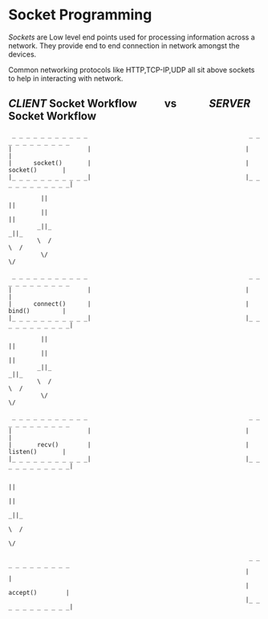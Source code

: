 # Socket Programming

_Sockets_ are Low level end points used for processing information across a network.
They provide end to end connection in network amongst the devices.

Common networking protocols like HTTP,TCP-IP,UDP all sit above sockets to help in interacting with network.

## *CLIENT* Socket Workflow &nbsp;&nbsp;&nbsp;&nbsp;&nbsp;&nbsp;&nbsp;&nbsp;&nbsp;&nbsp;vs &nbsp;&nbsp;&nbsp;&nbsp;&nbsp;&nbsp;&nbsp;&nbsp;&nbsp;&nbsp;&nbsp;&nbsp;*SERVER* Socket Workflow                     
     _ _ _ _ _ _ _ _ _ _ _                                             _ _ _ _ _ _ _ _ _ _ _
    |                     |                                           |                     |
    |      socket()       |                                           |      socket()       |  
    |_ _ _ _ _ _ _ _ _ _ _|                                           |_ _ _ _ _ _ _ _ _ _ _|
            
             ||                                                                 ||
             ||                                                                 ||
            _||_                                                               _||_
            \  /                                                               \  /
             \/                                                                 \/

     _ _ _ _ _ _ _ _ _ _ _                                             _ _ _ _ _ _ _ _ _ _ _
    |                     |                                           |                     |
    |      connect()      |                                           |      bind()         |
    |_ _ _ _ _ _ _ _ _ _ _|                                           |_ _ _ _ _ _ _ _ _ _ _|

             ||                                                                 ||
             ||                                                                 ||
            _||_                                                               _||_
            \  /                                                               \  /
             \/                                                                 \/

     _ _ _ _ _ _ _ _ _ _ _                                             _ _ _ _ _ _ _ _ _ _ _
    |                     |                                           |                     |
    |       recv()        |                                           |      listen()       |
    |_ _ _ _ _ _ _ _ _ _ _|                                           |_ _ _ _ _ _ _ _ _ _ _|

                                                                                ||
                                                                                ||
                                                                               _||_
                                                                               \  /
                                                                                \/

                                                                       _ _ _ _ _ _ _ _ _ _ _
                                                                      |                     |
                                                                      |     accept()        |
                                                                      |_ _ _ _ _ _ _ _ _ _ _|